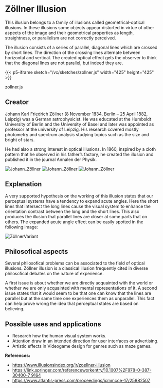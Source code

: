 # Zöllner Illusion

This illusion belongs to a family of illusions called geometrical-optical illusions. In these illusions some objects appear distorted in virtue of other aspects of the image and their geometrical properties as length, straightness, or parallelism are not correctly perceived.

The illusion consists of a series of parallel, diagonal lines which are crossed by short lines. The direction of the crossing lines alternate between horizontal and vertical. The created optical effect gets the observer to think that the diagonal lines are not parallel, but indeed they are.



{{< p5-iframe sketch="/vc/sketches/zollner.js"  width="425" height="425" >}}

zollner.js


## Creator
Johann Karl Friedrich Zöllner (8 November 1834, Berlin – 25 April 1882, Leipzig) was a German astrophysicist. He was educated at the Humboldt University of Berlin and the University of Basel and later was appointed as professor at the university of Leipzig. His research covered mostly photometry and spectrum analysis studying topics such as the size and bright of stars. 

He had also a strong interest in optical illusions. In 1860, inspired by a cloth pattern that he observed in his father’s factory, he created the illusion and published it in the journal Annalen der Physik.

![Johann_Zöllner](https://github.com/vc-project/vc/blob/alejo/content/sketches/foto_zollner.jpg)
![Johann_Zöllner](https://github.com/vc-project/vc/blob/main/content/sketches/foto_zollner.jpg)
![Johann_Zöllner](/vc/blob/main/content/sketches/foto_zollner.jpg)



## Explanation
A very supported hypothesis on the working of this illusion states that our perceptual systems have a tendency to expand acute angles. Here the short lines that intersect the long lines cause the visual system to enhance the orientation contrast between the long and the short lines. This also produces the illusion that parallel lines are closer at some parts that on others. The expanded acute angle effect can be easily spotted in the following image:


![ZöllnerVariant](https://github.com/vc-project/vc/blob/alejo/content/sketches/Zollnervariant.jpg)



## Philosofical aspects
Several philosofical problems can be associated to the field of optical illusions. Zöllner illusion is a classical illusion frequently cited in diverse philosofical debates on the nature of experience.

A first issue is about whether we are directly acquainted with the world or whether we are only acquainted with mental representations of it. A second issue states that it would seem to be that one can know that the lines are parallel but at the same time one experiences them as unparallel. This fact can help prove wrong the idea that perceptual states are based on believing.


## Possible uses and applications
* Research how the human visual system works.
* Attention draw in an intended direction for user interfaces or advertising.
* Artistic effects in Videogame design for genres such as maze games.



**References:**

* https://www.illusionsindex.org/ir/zoellner-illusion
* https://link.springer.com/referenceworkentry/10.1007%2F978-0-387-30400-7_9164
* https://www.atlantis-press.com/proceedings/icmmcce-17/25882507
